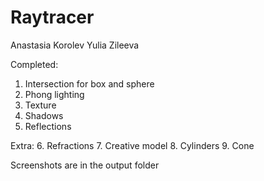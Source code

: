 # Raytracer

Anastasia Korolev
Yulia Zileeva

Completed:
1. Intersection for box and sphere
2. Phong lighting
3. Texture
4. Shadows
5. Reflections

Extra:
6. Refractions
7. Creative model
8. Cylinders
9. Cone

Screenshots are in the output folder

